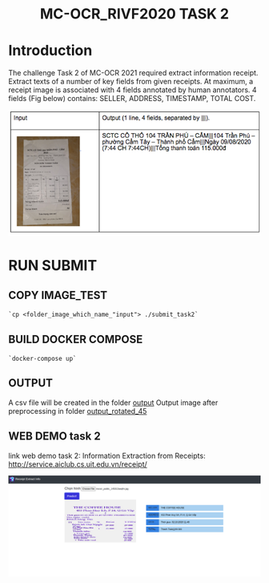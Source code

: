<center><h1>MC-OCR_RIVF2020 TASK 2</h1></center>

# Introduction

The challenge Task 2 of MC-OCR 2021 required extract information receipt. Extract texts of a number of key fields from given receipts. At maximum, a receipt image is associated with 4 fields annotated by human annotators. 4 fields (Fig below) contains: SELLER, ADDRESS, TIMESTAMP, TOTAL COST.

![intro](image/intro.png)

# RUN SUBMIT 
## COPY IMAGE_TEST
    `cp <folder_image_which_name_"input"> ./submit_task2`
## BUILD DOCKER COMPOSE
    `docker-compose up`
## OUTPUT 

A csv file will be created in the folder [output](https://gitlab.com/tiendv/mc-ocr_rivf2020/-/tree/full-task2-docker-compose/output)
Output image after preprocessing in folder [output_rotated_45](https://gitlab.com/tiendv/mc-ocr_rivf2020/-/tree/full-task2-docker-compose/output/output_rotated_45)

## WEB DEMO task 2
link web demo task 2: Information Extraction from Receipts: http://service.aiclub.cs.uit.edu.vn/receipt/

![](image/web_demo.png)
